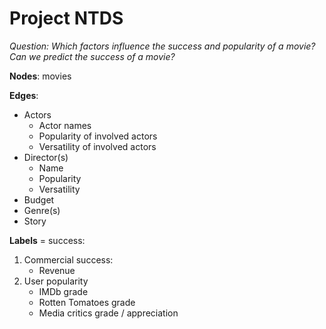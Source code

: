 # Project NTDS

*Question: Which factors influence the success and popularity of a movie? Can we predict the success of a movie?*

**Nodes**: movies

**Edges**: 
- Actors
    - Actor names 
    - Popularity of involved actors
    - Versatility of involved actors
- Director(s)
    - Name
    - Popularity 
    - Versatility
- Budget
- Genre(s)
- Story

**Labels** = success:
1. Commercial success:
    - Revenue
2. User popularity
    - IMDb grade
    - Rotten Tomatoes grade
    - Media critics grade / appreciation
